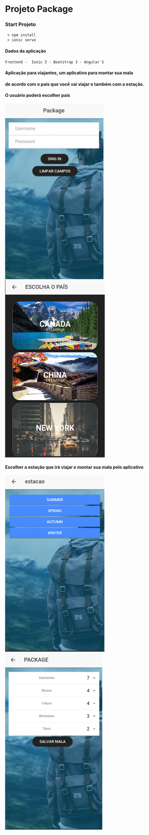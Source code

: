 # Projeto Package

### Start Projeto
```
 > npm install
 > ionic serve
```

#### Dados da aplicação
```
Frontend -  Ionic 3 - Bootstrap 3 - Angular 5
```         

#### Aplicação para viajantes, um aplicativo para montar sua mala
#### de acordo com o país que você vai viajar e também com a estação.
#### O usuário poderá escolher país
![Screenshot](foto1.png)
![Screenshot](foto2.png)
#### Escolher a estação que irá viajar e montar sua mala pelo aplicativo
![Screenshot](foto3.png)
![Screenshot](foto4.png)




